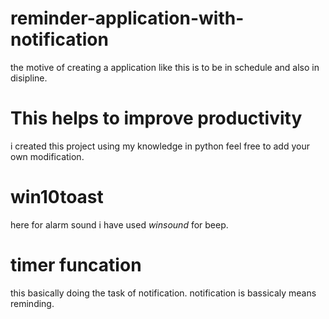 # reminder-application-with-notification

the motive of creating a application like this is to be in schedule and also in disipline.
# This helps to improve productivity
i created this project using my knowledge in python feel free to add your own modification.

# win10toast 
here for alarm sound i have used *winsound* for beep.


# timer funcation 
this basically doing the task of notification.
notification is bassicaly means reminding.

